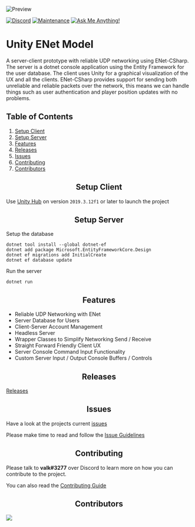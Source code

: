 ![Preview](https://i.gyazo.com/acf5808f64dbf0971198c6b01ec0433c.png)

[![Discord][discord]][discord-url]
[![Maintenance](https://img.shields.io/badge/Maintained%3F-yes-green.svg)][discord-url]
[![Ask Me Anything!](https://img.shields.io/badge/Ask%20me-anything-1abc9c.svg)][discord-url]

<h1>Unity ENet Model</h1>
A server-client prototype with reliable UDP networking using ENet-CSharp. The server is a dotnet console application using the Entity Framework for the user database. The client uses Unity for a graphical visualization of the UX and all the clients. ENet-CSharp provides support for sending both unreliable and reliable packets over the network, this means we can handle things such as user authentication and player position updates with no problems.

## Table of Contents
1. [Setup Client](#setup-client)
2. [Setup Server](#setup-server)
3. [Features](#features)
4. [Releases](#releases)
5. [Issues](#issues)
6. [Contributing](#contributing)
7. [Contributors](#contributors)

<h2 align="center">Setup Client</h2>

Use [Unity Hub](https://unity3d.com/get-unity/download) on version `2019.3.12f1` or later to launch the project

<h2 align="center">Setup Server</h2>

Setup the database
```
dotnet tool install --global dotnet-ef
dotnet add package Microsoft.EntityFrameworkCore.Design
dotnet ef migrations add InitialCreate
dotnet ef database update
```
Run the server
```
dotnet run
```

<h2 align="center">Features</h2>

- Reliable UDP Networking with ENet
- Server Database for Users
- Client-Server Account Management
- Headless Server
- Wrapper Classes to Simplify Networking Send / Receive
- Straight Forward Friendly Client UX
- Server Console Command Input Functionality
- Custom Server Input / Output Console Buffers / Controls

<h2 align="center">Releases</h2>

[Releases](https://github.com/valkyrienyanko/Unity-ENet-Model/releases)

<h2 align="center">Issues</h2>

Have a look at the projects current [issues](https://github.com/valkyrienyanko/Unity-ENet-Model/issues)

Please make time to read and follow the [Issue Guidelines](https://github.com/valkyrienyanko/Unity-ENet-Model/issues/1)

<h2 align="center">Contributing</h2>

Please talk to **valk#3277** over Discord to learn more on how you can contribute to the project.

You can also read the [Contributing Guide](https://github.com/valkyrienyanko/Unity-ENet-Model/blob/master/.github/CONTRIBUTING.md)

<h2 align="center">Contributors</h2>

<a href="https://github.com/valkyrienyanko/Unity-ENet-Model/graphs/contributors">
  <img src="https://contributors-img.web.app/image?repo=valkyrienyanko/Unity-ENet-Model" />
</a>

[discord]: https://img.shields.io/discord/453710350454620160.svg
[discord-url]: https://discord.gg/thMupbv
